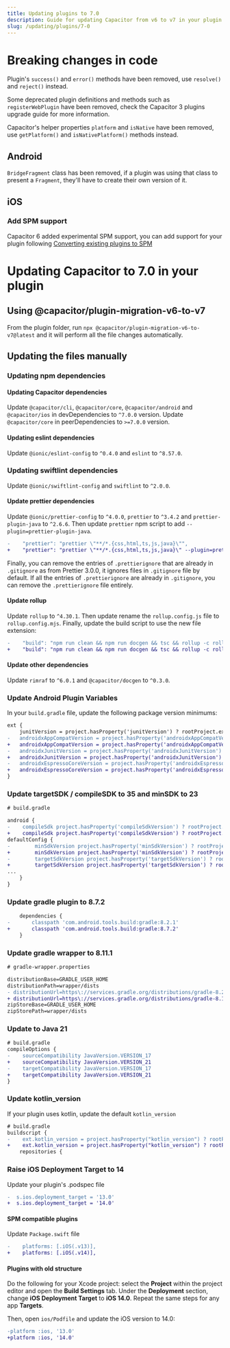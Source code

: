 ```yaml
---
title: Updating plugins to 7.0
description: Guide for updating Capacitor from v6 to v7 in your plugin
slug: /updating/plugins/7-0
---
```


# Breaking changes in code

Plugin's `success()` and `error()` methods have been removed, use `resolve()` and `reject()` instead.

Some deprecated plugin definitions and methods such as `registerWebPlugin` have been removed, check the Capacitor 3 plugins upgrade guide for more information.

Capacitor's helper properties `platform` and `isNative` have been removed, use `getPlatform()` and `isNativePlatform()` methods instead.

## Android

`BridgeFragment` class has been removed, if a plugin was using that class to present a `Fragment`, they'll have to create their own version of it.

## iOS

### Add SPM support

Capacitor 6 added experimental SPM support, you can add support for your plugin following [Converting existing plugins to SPM](../../ios/spm.md#converting-existing-plugins-to-spm)

# Updating Capacitor to 7.0 in your plugin

## Using @capacitor/plugin-migration-v6-to-v7

From the plugin folder, run `npx @capacitor/plugin-migration-v6-to-v7@latest` and it will perform all the file changes automatically.

## Updating the files manually

### Updating npm dependencies

#### Updating Capacitor dependencies

Update `@capacitor/cli`, `@capacitor/core`, `@capacitor/android` and `@capacitor/ios` in devDependencies to `^7.0.0` version.
Update `@capacitor/core` in peerDependencies to `>=7.0.0` version.

#### Updating eslint dependencies

Update `@ionic/eslint-config` to `^0.4.0` and `eslint` to `^8.57.0`.

### Updating swiftlint dependencies

Update `@ionic/swiftlint-config` and `swiftlint` to `^2.0.0`.

#### Update prettier dependencies

Update `@ionic/prettier-config` to `^4.0.0`, `prettier` to `^3.4.2` and `prettier-plugin-java` to `^2.6.6`.
Then update `prettier` npm script to add `--plugin=prettier-plugin-java`.
```diff
-    "prettier": "prettier \"**/*.{css,html,ts,js,java}\"",
+    "prettier": "prettier \"**/*.{css,html,ts,js,java}\" --plugin=prettier-plugin-java",
```
Finally, you can remove the entries of `.prettierignore` that are already in `.gitignore` as from Prettier 3.0.0, it ignores files in `.gitignore` file by default.
If all the entries of `.prettierignore` are already in `.gitignore`, you can remove the `.prettierignore` file entirely.

#### Update rollup

Update `rollup` to `^4.30.1`. Then update rename the `rollup.config.js` file to `rollup.config.mjs`.
Finally, update the build script to use the new file extension:

```diff
-    "build": "npm run clean && npm run docgen && tsc && rollup -c rollup.config.js",
+    "build": "npm run clean && npm run docgen && tsc && rollup -c rollup.config.mjs",
```

#### Update other dependencies

Update `rimraf` to `^6.0.1` and `@capacitor/docgen` to `^0.3.0`.

### Update Android Plugin Variables

In your `build.gradle` file, update the following package version minimums:

```diff
ext {
    junitVersion = project.hasProperty('junitVersion') ? rootProject.ext.junitVersion : '4.13.2'
-   androidxAppCompatVersion = project.hasProperty('androidxAppCompatVersion') ? rootProject.ext.androidxAppCompatVersion : '1.6.1'
+   androidxAppCompatVersion = project.hasProperty('androidxAppCompatVersion') ? rootProject.ext.androidxAppCompatVersion : '1.7.0'
-   androidxJunitVersion = project.hasProperty('androidxJunitVersion') ? rootProject.ext.androidxJunitVersion : '1.1.5'
+   androidxJunitVersion = project.hasProperty('androidxJunitVersion') ? rootProject.ext.androidxJunitVersion : '1.2.1'
-   androidxEspressoCoreVersion = project.hasProperty('androidxEspressoCoreVersion') ? rootProject.ext.androidxEspressoCoreVersion : '3.5.1'
+   androidxEspressoCoreVersion = project.hasProperty('androidxEspressoCoreVersion') ? rootProject.ext.androidxEspressoCoreVersion : '3.6.1'
}
```

### Update targetSDK / compileSDK to 35 and minSDK to 23

```diff
# build.gradle

android {
-    compileSdk project.hasProperty('compileSdkVersion') ? rootProject.ext.compileSdkVersion : 34
+    compileSdk project.hasProperty('compileSdkVersion') ? rootProject.ext.compileSdkVersion : 35
defaultConfig {
-        minSdkVersion project.hasProperty('minSdkVersion') ? rootProject.ext.minSdkVersion : 22
+        minSdkVersion project.hasProperty('minSdkVersion') ? rootProject.ext.minSdkVersion : 23
-        targetSdkVersion project.hasProperty('targetSdkVersion') ? rootProject.ext.targetSdkVersion : 34
+        targetSdkVersion project.hasProperty('targetSdkVersion') ? rootProject.ext.targetSdkVersion : 35
...
    }
}
```

### Update gradle plugin to 8.7.2

```diff
    dependencies {
-       classpath 'com.android.tools.build:gradle:8.2.1'
+       classpath 'com.android.tools.build:gradle:8.7.2'
    }
```

### Update gradle wrapper to 8.11.1

```diff
# gradle-wrapper.properties

distributionBase=GRADLE_USER_HOME
distributionPath=wrapper/dists
- distributionUrl=https\://services.gradle.org/distributions/gradle-8.2.1-all.zip
+ distributionUrl=https\://services.gradle.org/distributions/gradle-8.11.1-all.zip
zipStoreBase=GRADLE_USER_HOME
zipStorePath=wrapper/dists
```

### Update to Java 21

```diff
# build.gradle
compileOptions {
-    sourceCompatibility JavaVersion.VERSION_17
+    sourceCompatibility JavaVersion.VERSION_21
-    targetCompatibility JavaVersion.VERSION_17
+    targetCompatibility JavaVersion.VERSION_21
}
```

### Update kotlin_version

If your plugin uses kotlin, update the default `kotlin_version`

```diff
# build.gradle
buildscript {
-    ext.kotlin_version = project.hasProperty("kotlin_version") ? rootProject.ext.kotlin_version : '1.9.10'
+    ext.kotlin_version = project.hasProperty("kotlin_version") ? rootProject.ext.kotlin_version : '1.9.25'
    repositories {
```

### Raise iOS Deployment Target to 14

Update your plugin's .podspec file

```diff
-  s.ios.deployment_target = '13.0'
+  s.ios.deployment_target = '14.0'
```

#### SPM compatible plugins

Update `Package.swift` file

```diff
-    platforms: [.iOS(.v13)],
+    platforms: [.iOS(.v14)],
```

#### Plugins with old structure

Do the following for your Xcode project: select the **Project** within the project editor and open the **Build Settings** tab. Under the **Deployment** section, change **iOS Deployment Target** to **iOS 14.0**. Repeat the same steps for any app **Targets**.

Then, open `ios/Podfile` and update the iOS version to 14.0:

```diff
-platform :ios, '13.0'
+platform :ios, '14.0'
```

